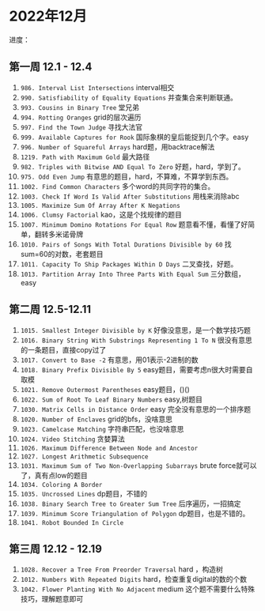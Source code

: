 # 2022年12月

进度：

## 第一周 12.1 - 12.4

1. `986. Interval List Intersections` interval相交
2. `990. Satisfiability of Equality Equations` 并查集合来判断联通。
3. `993. Cousins in Binary Tree` 堂兄弟
4. `994. Rotting Oranges` grid的层次遍历
5. `997. Find the Town Judge` 寻找大法官
6. `999. Available Captures for Rook` 国际象棋的皇后能捉到几个字。easy
7. `996. Number of Squareful Arrays` hard题，用backtrace解法
8. `1219. Path with Maximum Gold` 最大路径
9. `982. Triples with Bitwise AND Equal To Zero` 好题，hard，学到了。
10. `975. Odd Even Jump` 有意思的题目，hard，不算难，不算学到东西。
11. `1002. Find Common Characters` 多个word的共同字符的集合。
12. `1003. Check If Word Is Valid After Substitutions` 用栈来消除abc
13. `1005. Maximize Sum Of Array After K Negations`
14. `1006. Clumsy Factorial` kao，这是个找规律的题目
15. `1007. Minimum Domino Rotations For Equal Row` 题意看不懂，看懂了好简单，翻转多米诺骨牌
16. `1010. Pairs of Songs With Total Durations Divisible by 60` 找sum=60的对数，老套题目
17. `1011. Capacity To Ship Packages Within D Days` 二叉查找，好题。
18. `1013. Partition Array Into Three Parts With Equal Sum` 三分数组，easy

## 第二周 12.5-12.11

1. `1015. Smallest Integer Divisible by K` 好像没意思，是一个数学技巧题
2. `1016. Binary String With Substrings Representing 1 To N` 很没有意思的一条题目，直接copy过了
3. `1017. Convert to Base -2` 有意思，用01表示-2进制的数
4. `1018. Binary Prefix Divisible By 5` easy题目，需要考虑n很大时需要自取模
5. `1021. Remove Outermost Parentheses` easy题目，()()
6. `1022. Sum of Root To Leaf Binary Numbers` easy,树题目
7. `1030. Matrix Cells in Distance Order` easy 完全没有意思的一个排序题
8. `1020. Number of Enclaves` grid的bfs，没啥意思
9. `1023. Camelcase Matching` 字符串匹配，也没啥意思
10. `1024. Video Stitching` 贪婪算法
11. `1026. Maximum Difference Between Node and Ancestor`
12. `1027. Longest Arithmetic Subsequence`
13. `1031. Maximum Sum of Two Non-Overlapping Subarrays` brute force就可以了，真有点low的题目
14. `1034. Coloring A Border`
15. `1035. Uncrossed Lines` dp题目，不错的
16. `1038. Binary Search Tree to Greater Sum Tree` 后序遍历，一招搞定
17. `1039. Minimum Score Triangulation of Polygon` dp题目，也是不错的。
18. `1041. Robot Bounded In Circle`

## 第三周 12.12 - 12.19
1. `1028. Recover a Tree From Preorder Traversal` hard ，构造树
2. `1012. Numbers With Repeated Digits` hard，检查重复digital的数的个数
3. `1042. Flower Planting With No Adjacent` medium 这个题不需要什么特殊技巧，理解题意即可
